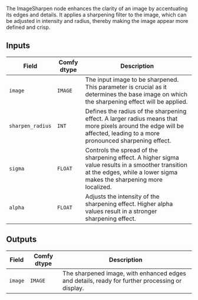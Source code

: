 The ImageSharpen node enhances the clarity of an image by accentuating its edges and details. It applies a sharpening filter to the image, which can be adjusted in intensity and radius, thereby making the image appear more defined and crisp.

## Inputs

| Field          | Comfy dtype | Description                                                                                   |
|----------------|-------------|-----------------------------------------------------------------------------------------------|
| `image`        | `IMAGE`     | The input image to be sharpened. This parameter is crucial as it determines the base image on which the sharpening effect will be applied. |
| `sharpen_radius`| `INT`       | Defines the radius of the sharpening effect. A larger radius means that more pixels around the edge will be affected, leading to a more pronounced sharpening effect. |
| `sigma`        | `FLOAT`     | Controls the spread of the sharpening effect. A higher sigma value results in a smoother transition at the edges, while a lower sigma makes the sharpening more localized. |
| `alpha`        | `FLOAT`     | Adjusts the intensity of the sharpening effect. Higher alpha values result in a stronger sharpening effect. |

## Outputs

| Field | Comfy dtype | Description                                                              |
|-------|-------------|--------------------------------------------------------------------------|
| `image`| `IMAGE`     | The sharpened image, with enhanced edges and details, ready for further processing or display. |
